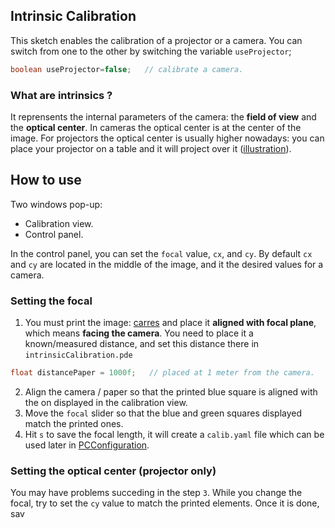 ## Intrinsic Calibration

This sketch enables the calibration of a projector or a camera. 
You can switch from one to the other by switching the variable `useProjector`;
``` java
boolean useProjector=false;   // calibrate a camera.
```

### What are intrinsics ?

It reprensents the internal parameters of the camera: the **field of view** and the **optical center**. 
In cameras the optical center is at the center of the image. For projectors the optical center is 
usually higher nowadays: you can place your projector on a table and it will project over it ([illustration](https://www.avforums.com/threads/understanding-image-offset-mounting-above-screen.1884203/)).

## How to use

Two windows pop-up: 
- Calibration view. 
- Control panel. 

In the control panel, you can set the `focal` value, `cx`, and `cy`. By default `cx` and `cy` are located in the middle 
of the image, and it the desired values for a camera. 

### Setting the focal

1. You must print the image: [carres](https://github.com/potioc/Papart-examples/blob/master/papart-examples/calibration/intrinsicCalibration/data/carres.svg) and 
place it **aligned with focal plane**, which means **facing the camera**. You need to place it a known/measured distance, and 
set this distance there in `intrinsicCalibration.pde`
``` java
float distancePaper = 1000f;   // placed at 1 meter from the camera.
```

2. Align the camera / paper so that the printed blue square is aligned with the on displayed in the calibration view. 
3. Move the `focal` slider so that the blue and green squares displayed match the printed ones. 
4. Hit `s` to save the focal length, it will create a `calib.yaml` file which can be used later in [PCConfiguration](https://github.com/potioc/Papart-examples/tree/master/papart-examples/calibration/PCConfiguration).


### Setting the optical center (projector only)

You may have problems succeding in the step `3`. While you change the focal, try to set the `cy` value to match the 
printed elements. Once it is done, sav
